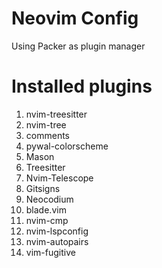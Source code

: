 # Neovim Config
Using Packer as plugin manager

# Installed plugins
1. nvim-treesitter
2. nvim-tree
3. comments
4. pywal-colorscheme
5. Mason
6. Treesitter
7. Nvim-Telescope
8. Gitsigns
9. Neocodium
10. blade.vim
11. nvim-cmp
12. nvim-lspconfig
13. nvim-autopairs
14. vim-fugitive
